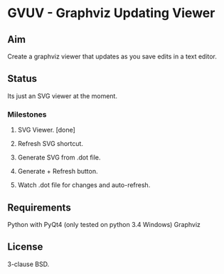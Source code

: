 # GVUV - Graphviz Updating Viewer

## Aim

Create a graphviz viewer that updates as you save edits in a text editor.

## Status

Its just an SVG viewer at the moment.

### Milestones

1. SVG Viewer. [done]

2. Refresh SVG shortcut.

3. Generate SVG from .dot file.

4. Generate + Refresh button.

5. Watch .dot file for changes and auto-refresh.

## Requirements

Python with PyQt4 (only tested on python 3.4 Windows)
Graphviz


## License
3-clause BSD.